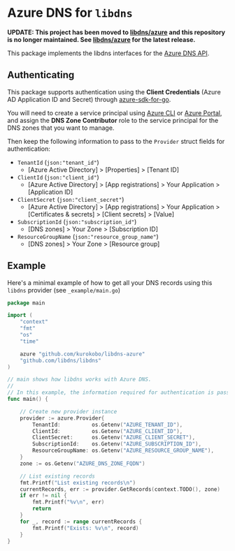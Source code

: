 # Azure DNS for `libdns`

**UPDATE: This project has been moved to [libdns/azure](https://github.com/libdns/azure) and this repository is no longer maintained. See [libdns/azure](https://github.com/libdns/azure) for the latest release.**

This package implements the libdns interfaces for the [Azure DNS API](https://docs.microsoft.com/en-us/rest/api/dns/).

## Authenticating

This package supports authentication using the **Client Credentials** (Azure AD Application ID and Secret) through [azure-sdk-for-go](https://github.com/Azure/azure-sdk-for-go).

You will need to create a service principal using [Azure CLI](https://docs.microsoft.com/en-us/cli/azure/create-an-azure-service-principal-azure-cli) or [Azure Portal](https://docs.microsoft.com/en-us/azure/active-directory/develop/howto-create-service-principal-portal), and assign the **DNS Zone Contributor** role to the service principal for the DNS zones that you want to manage.

Then keep the following information to pass to the `Provider` struct fields for authentication:

* `TenantId` (`json:"tenant_id"`)
	* [Azure Active Directory] > [Properties] > [Tenant ID]
* `ClientId` (`json:"client_id"`)
	* [Azure Active Directory] > [App registrations] > Your Application > [Application ID]
* `ClientSecret` (`json:"client_secret"`)
	* [Azure Active Directory] > [App registrations] > Your Application > [Certificates & secrets] > [Client secrets] > [Value]
* `SubscriptionId` (`json:"subscription_id"`)
	* [DNS zones] > Your Zone > [Subscription ID]
* `ResourceGroupName` (`json:"resource_group_name"`)
	* [DNS zones] > Your Zone > [Resource group]

## Example

Here's a minimal example of how to get all your DNS records using this `libdns` provider (see `_example/main.go`)

```go
package main

import (
	"context"
	"fmt"
	"os"
	"time"

	azure "github.com/kurokobo/libdns-azure"
	"github.com/libdns/libdns"
)

// main shows how libdns works with Azure DNS.
//
// In this example, the information required for authentication is passed as environment variables.
func main() {

	// Create new provider instance
	provider := azure.Provider{
		TenantId:          os.Getenv("AZURE_TENANT_ID"),
		ClientId:          os.Getenv("AZURE_CLIENT_ID"),
		ClientSecret:      os.Getenv("AZURE_CLIENT_SECRET"),
		SubscriptionId:    os.Getenv("AZURE_SUBSCRIPTION_ID"),
		ResourceGroupName: os.Getenv("AZURE_RESOURCE_GROUP_NAME"),
	}
	zone := os.Getenv("AZURE_DNS_ZONE_FQDN")

	// List existing records
	fmt.Printf("List existing records\n")
	currentRecords, err := provider.GetRecords(context.TODO(), zone)
	if err != nil {
		fmt.Printf("%v\n", err)
		return
	}
	for _, record := range currentRecords {
		fmt.Printf("Exists: %v\n", record)
	}
}
```
